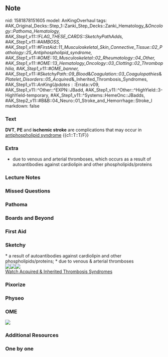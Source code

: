 ## Note
nid: 1581878151605
model: AnKingOverhaul
tags: #AK_Original_Decks::Step_1::Zanki_Step_Decks::Zanki_Hematology_&_Oncology::Pathoma_Hematology, #AK_Step1_v11::!FLAG_THESE_CARDS::SketchyPathAdds, #AK_Step1_v11::#AMBOSS, #AK_Step1_v11::#FirstAid::11_Musculoskeletal_Skin_Connective_Tissue::02_Pathology::25_Antiphospholipid_syndrome, #AK_Step1_v11::#OME::10_Musculoskeletal::02_Rheumatology::04_Other, #AK_Step1_v11::#OME::13_Hematology_Oncology::03_Clotting::02_Thrombophilia, #AK_Step1_v11::#OME_banner, #AK_Step1_v11::#SketchyPath::09_Blood_&_Coagulation::03_Coagulopathies_&_Platelet_Disorders::05_Acquired_&_Inherited_Thrombosis_Syndromes, #AK_Step1_v11::$AnKingUpdates::$Errata::v09, #AK_Step1_v11::^Other::^EXPN::JBadd, #AK_Step1_v11::^Other::^HighYield::3-HighYield-temporary, #AK_Step1_v11::^Systems::HemeOnc::JBadds, #AK_Step2_v11::#B&B::04_Neuro::01_Stroke_and_Hemorrhage::Stroke_I
markdown: false

### Text
<div>
  <b>DVT</b>, <b>PE</b> and <b>ischemic stroke</b> are
  complications that may occur in <u>antiphospholipid syndrome</u>
  {{c1::T::T/F}}
</div>

### Extra
* due to venous and arterial thromboses, which occurs as a result of autoantibodies against cardiolipin and other phospholipids/proteins

### Lecture Notes


### Missed Questions


### Pathoma


### Boards and Beyond


### First Aid


### Sketchy
<div>
  * a result of autoantibodies against cardiolipin and other
  phospholipids/proteins; * due to venous & arterial thromboses
</div>
<div><img src=
"Screen%20Shot%202020-02-16%20at%201.45.41%20PM.JPG"><img src=
"Screen%20Shot%202020-02-16%20at%201.45.36%20PM.JPG"><img src=
"Zoverall%20picture%20(78)_1566160514431.JPG"></div><a href=
"https://dashboard.sketchy.com/study/medical/courses/medical-pathophysiology/units/medical-pathophysiology-blood-coagulation/videos/medical-pathophysiology-blood-and-coagulation-coagulopathies-and-platelet-disorders-acquired-and-inherited-thrombosis-syndromes?utm_source=anki&utm_medium=partnership&utm_campaign=february_update&utm_content=medical">Watch
Acquired & Inherited Thrombosis Syndromes</a>

### Pixorize


### Physeo


### OME
<div class="ome-widget">
  <a href="https://onlinemeded.org?ref=anki"><img src=
  "_OME_AnkiFlashcards_General_7.png"></a>
</div>

### Additional Resources


### One by one

